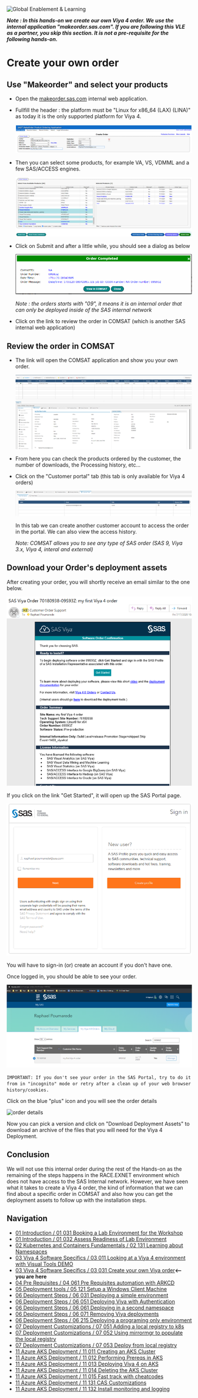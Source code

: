 ![Global Enablement & Learning](https://gelgitlab.race.sas.com/GEL/utilities/writing-content-in-markdown/-/raw/master/img/gel_banner_logo_tech-partners.jpg)

**_Note : In this hands-on we create our own Viya 4 order. We use the internal application "makeorder.sas.com". If you are following this VLE as a partner, you skip this section. It is not a pre-requisite for the following hands-on._**

# Create your own order

## Use "Makeorder" and select your products

* Open the [makeorder.sas.com](https://makeorder.sas.com/makeorder) internal web application.
* Fullfill the header : the platform must be "Linux for x86_64 (LAX) (LINA)" as today it is the only supported platform for Viya 4.

    ![header](img/2020-07-17-09-56-38.png)

* Then you can select some products, for example VA, VS, VDMML and a few SAS/ACCESS engines.

    ![products](img/2020-07-17-10-02-19.png)

* Click on Submit and after a little while, you should see a dialog as below

    ![order created](img/2020-07-17-10-05-51.png)

    _Note : the orders starts with "09", it means it is an internal order that can only be deployed inside of the SAS internal network_

* Click on the link to review the order in COMSAT (which is another SAS internal web application)

## Review the order in COMSAT

* The link will open the COMSAT application and show you your own order.

    ![order in comsat](img/2020-07-17-10-30-57.png)

* From here you can check the products ordered by the customer, the number of downloads, the Processing history, etc...
* Click on the "Customer portal" tab (this tab is only available for Viya 4 orders)

    ![customer](img/2020-07-17-10-38-18.png)

    In this tab we can create another customer account to access the order in the portal. We can also view the access history.

    _Note: COMSAT allows you to see any type of SAS order (SAS 9, Viya 3.x, Viya 4, interal and external)_

## Download your Order's deployment assets

After creating your order, you will shortly receive an email similar to the one below.

![emailorder](img/2020-07-21-08-57-45.png)

If you click on the link "Get Started", it will open up the SAS Portal page.

![Signin](img/2020-07-21-09-02-19.png)

You will have to sign-in (or) create an account if you don't have one.

Once logged in, you should be able to see your order.

![myorder](img/2020-07-21-09-04-20.png)

```IMPORTANT: If you don't see your order in the SAS Portal, try to do it from in "incognito" mode or retry after a clean up of your web browser history/cookies.```

Click on the blue "plus" icon and you will see the order details

![order details](img/2020-07-21-09-06-13.png)

Now you can pick a version and click on "Download Deployment Assets" to download an archive of the files that you will need for the Viya 4 Deployment.

## Conclusion

We will not use this internal order during the rest of the Hands-on as the remaining of the steps happens in the RACE.EXNET environment which does not have access to the SAS Internal network.
However, we have seen what it takes to create a Viya 4 order, the kind of information that we can find about a specific order in COMSAT and also how you can get the deployment assets to follow up with the installation steps.

## Navigation

<!-- startnav -->
* [01 Introduction / 01 031 Booking a Lab Environment for the Workshop](/01_Introduction/01_031_Booking_a_Lab_Environment_for_the_Workshop.md)
* [01 Introduction / 01 032 Assess Readiness of Lab Environment](/01_Introduction/01_032_Assess_Readiness_of_Lab_Environment.md)
* [02 Kubernetes and Containers Fundamentals / 02 131 Learning about Namespaces](/02_Kubernetes_and_Containers_Fundamentals/02_131_Learning_about_Namespaces.md)
* [03 Viya 4 Software Specifics / 03 011 Looking at a Viya 4 environment with Visual Tools DEMO](/03_Viya_4_Software_Specifics/03_011_Looking_at_a_Viya_4_environment_with_Visual_Tools_DEMO.md)
* [03 Viya 4 Software Specifics / 03 031 Create your own Viya order](/03_Viya_4_Software_Specifics/03_031_Create_your_own_Viya_order.md)**<-- you are here**
* [04 Pre Requisites / 04 061 Pre Requisites automation with ARKCD](/04_Pre-Requisites/04_061_Pre-Requisites_automation_with_ARKCD.md)
* [05 Deployment tools / 05 121 Setup a Windows Client Machine](/05_Deployment_tools/05_121_Setup_a_Windows_Client_Machine.md)
* [06 Deployment Steps / 06 031 Deploying a simple environment](/06_Deployment_Steps/06_031_Deploying_a_simple_environment.md)
* [06 Deployment Steps / 06 051 Deploying Viya with Authentication](/06_Deployment_Steps/06_051_Deploying_Viya_with_Authentication.md)
* [06 Deployment Steps / 06 061 Deploying in a second namespace](/06_Deployment_Steps/06_061_Deploying_in_a_second_namespace.md)
* [06 Deployment Steps / 06 071 Removing Viya deployments](/06_Deployment_Steps/06_071_Removing_Viya_deployments.md)
* [06 Deployment Steps / 06 215 Deploying a programing only environment](/06_Deployment_Steps/06_215_Deploying_a_programing-only_environment.md)
* [07 Deployment Customizations / 07 051 Adding a local registry to k8s](/07_Deployment_Customizations/07_051_Adding_a_local_registry_to_k8s.md)
* [07 Deployment Customizations / 07 052 Using mirrormgr to populate the local registry](/07_Deployment_Customizations/07_052_Using_mirrormgr_to_populate_the_local_registry.md)
* [07 Deployment Customizations / 07 053 Deploy from local registry](/07_Deployment_Customizations/07_053_Deploy_from_local_registry.md)
* [11 Azure AKS Deployment / 11 011 Creating an AKS Cluster](/11_Azure_AKS_Deployment/11_011_Creating_an_AKS_Cluster.md)
* [11 Azure AKS Deployment / 11 012 Performing Prereqs in AKS](/11_Azure_AKS_Deployment/11_012_Performing_Prereqs_in_AKS.md)
* [11 Azure AKS Deployment / 11 013 Deploying Viya 4 on AKS](/11_Azure_AKS_Deployment/11_013_Deploying_Viya_4_on_AKS.md)
* [11 Azure AKS Deployment / 11 014 Deleting the AKS Cluster](/11_Azure_AKS_Deployment/11_014_Deleting_the_AKS_Cluster.md)
* [11 Azure AKS Deployment / 11 015 Fast track with cheatcodes](/11_Azure_AKS_Deployment/11_015_Fast_track_with_cheatcodes.md)
* [11 Azure AKS Deployment / 11 131 CAS Customizations](/11_Azure_AKS_Deployment/11_131_CAS_Customizations.md)
* [11 Azure AKS Deployment / 11 132 Install monitoring and logging](/11_Azure_AKS_Deployment/11_132_Install_monitoring_and_logging.md)
<!-- endnav -->

